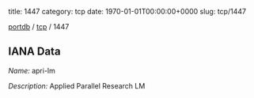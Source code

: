 title: 1447
category: tcp
date: 1970-01-01T00:00:00+0000
slug: tcp/1447

[portdb](/) / [tcp](/category/tcp.html) / 1447


## IANA Data

_Name:_ apri-lm

_Description:_ Applied Parallel Research LM

